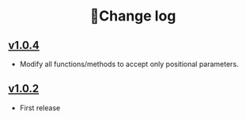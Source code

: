 <h1 align="center">📃Change log</h1>

## [v1.0.4](https://github.com/Sryml/blade-virtual-module/tree/v1.0.4)

- Modify all functions/methods to accept only positional parameters.

## [v1.0.2](https://github.com/Sryml/blade-virtual-module/tree/v1.0.2)

- First release
